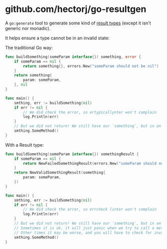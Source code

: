 # github.com/hectorj/go-resultgen

A `go:generate` tool to generate some kind of [result types](https://en.wikipedia.org/wiki/Result_type) (except it isn't generic nor monadic).

It helps ensure a type cannot be in an invalid state:

The traditional Go way:
```go
func buildSomething(someParam interface{}) something, error {
    if someParam == nil {
        return something{}, errors.New("someParam should not be nil")
    }
    return something{
        param: someParam,
    }, nil
}

func main() {
    smthing, err := buildSomething(nil)
    if err != nil {
        // We did check the error, so ertypicallynter won't complain
        log.Println(err)
    }
    // But we did not return! We still have our `something`, but in an invalid state.
    smthing.SomeMethod()
}
```

With a Result type:
```go
func buildSomething(someParam interface{}) somethingResult {
    if someParam == nil {
        return NewFailedSomethingResult(errors.New("someParam should not be nil"))
    }
    return NewValidSomethingResult(something{
        param: someParam,
    })
}

func main() {
    smthing, err := buildSomething(nil)
    if err != nil {
        // We did check the error, so errcheck linter won't complain
        log.Println(err)
    }
    // But we did not return! We still have our `something`, but in an invalid state.
    // Sometimes it is ok, it will just panic when we try to call a method on it (because of a nil pointer typically).
    // Other times it may be worse, and you will have to check for invalid state in your methods implementations.
    smthing.SomeMethod()
}
```